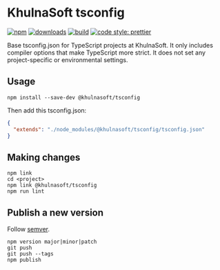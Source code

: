 
# KhulnaSoft tsconfig

[![npm](https://img.shields.io/npm/v/@khulnasoft/tsconfig.svg)](https://www.npmjs.com/package/@khulnasoft/tsconfig)
[![downloads](https://img.shields.io/npm/dt/@khulnasoft/tsconfig.svg)](https://www.npmjs.com/package/@khulnasoft/tsconfig)
[![build](https://travis-ci.org/khulnasoft-lab/tsconfig.svg?branch=master)](https://travis-ci.org/khulnasoft-lab/tsconfig)
[![code style: prettier](https://img.shields.io/badge/code_style-prettier-ff69b4.svg)](https://github.com/prettier/prettier)

Base tsconfig.json for TypeScript projects at KhulnaSoft.
It only includes compiler options that make TypeScript more strict.
It does not set any project-specific or environmental settings.

## Usage

```
npm install --save-dev @khulnasoft/tsconfig
```

Then add this tsconfig.json:

```json
{
  "extends": "./node_modules/@khulnasoft/tsconfig/tsconfig.json"
}
```

## Making changes

```
npm link
cd <project>
npm link @khulnasoft/tsconfig
npm run lint
```

## Publish a new version

Follow [semver](http://semver.org/).

```
npm version major|minor|patch
git push
git push --tags
npm publish
```

